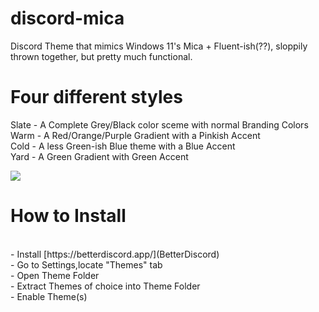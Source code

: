 # discord-mica
Discord Theme that mimics Windows 11's Mica + Fluent-ish(??), sloppily thrown together, but pretty much functional.

# Four different styles

Slate - A Complete Grey/Black color sceme with normal Branding Colors <br/>
Warm - A Red/Orange/Purple Gradient with a Pinkish Accent <br/>
Cold - A less Green-ish Blue theme with a Blue Accent <br/>
Yard - A Green Gradient with Green Accent <br/>

[<img src="https://i.imgur.com/vFfGdZS.png">](https://github.com/MazeoGH/discord-mica/releases/tag/1.0.0)

# How to Install
<br/>
- Install [https://betterdiscord.app/](BetterDiscord) <br/>
- Go to Settings,locate "Themes" tab <br/>
- Open Theme Folder <br/>
- Extract Themes of choice into Theme Folder <br/>
- Enable Theme(s)
